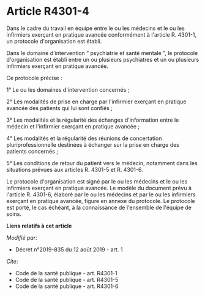 # Article R4301-4

Dans le cadre du travail en équipe entre le ou les médecins et le ou les infirmiers exerçant en pratique avancée conformément
à l'article R. 4301-1, un protocole d'organisation est établi. 

Dans le domaine d'intervention “ psychiatrie et santé mentale ”, le protocole d'organisation est établi entre un ou plusieurs
psychiatres et un ou plusieurs infirmiers exerçant en pratique avancée. 

Ce protocole précise : 

1° Le ou les domaines d'intervention concernés ; 

2° Les modalités de prise en charge par l'infirmier exerçant en pratique avancée des patients qui lui sont confiés ; 

3° Les modalités et la régularité des échanges d'information entre le médecin et l'infirmier exerçant en pratique avancée ; 

4° Les modalités et la régularité des réunions de concertation pluriprofessionnelle destinées à échanger sur la prise en
charge des patients concernés ; 

5° Les conditions de retour du patient vers le médecin, notamment dans les situations prévues aux articles R. 4301-5 et R.
4301-6. 

Le protocole d'organisation est signé par le ou les médecins et le ou les infirmiers exerçant en pratique avancée. Le modèle
du document prévu à l'article R. 4301-6, élaboré par le ou les médecins et par le ou les infirmiers exerçant en pratique
avancée, figure en annexe du protocole. Le protocole est porté, le cas échéant, à la connaissance de l'ensemble de l'équipe
de soins.

**Liens relatifs à cet article**

_Modifié par_:

  - Décret n°2019-835 du 12 août 2019 - art. 1

_Cite_:

  - Code de la santé publique - art. R4301-1
  - Code de la santé publique - art. R4301-5
  - Code de la santé publique - art. R4301-6
